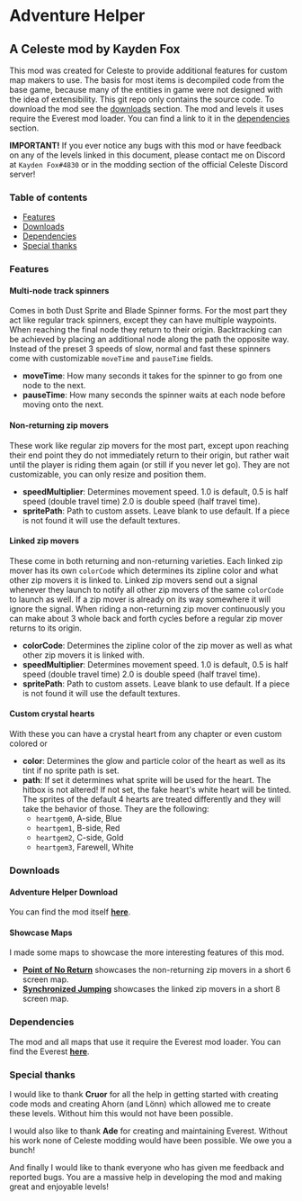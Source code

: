 ﻿# Adventure Helper
## A Celeste mod by Kayden Fox
This mod was created for Celeste to provide additional features for custom map makers to use.
The basis for most items is decompiled code from the base game, because many of the entities in game
were not designed with the idea of extensibility. This git repo only contains the source code. To
download the mod see the [downloads](#downloads) section. The mod and levels it uses require
the Everest mod loader. You can find a link to it in the [dependencies](#dependencies) section.

**IMPORTANT!** If you ever notice any bugs with this mod or have feedback on any of the levels
linked in this document, please contact me on Discord at `Kayden Fox#4830` or in the modding
section of the official Celeste Discord server!

### Table of contents
- [Features](#features)
- [Downloads](#downloads)
- [Dependencies](#dependencies)
- [Special thanks](#thanks)

### <a name=features>Features
#### Multi-node track spinners
Comes in both Dust Sprite and Blade Spinner forms. For the most part they act like regular track spinners, 
except they can have multiple waypoints. When reaching the final node they return to their origin. Backtracking
can be achieved by placing an additional node along the path the opposite way. Instead of the preset 3 speeds
of slow, normal and fast these spinners come with customizable `moveTime` and `pauseTime` fields.
- **moveTime**: How many seconds it takes for the spinner to go from one node to the next.
- **pauseTime**: How many seconds the spinner waits at each node before moving onto the next.

#### Non-returning zip movers
These work like regular zip movers for the most part, except upon reaching their end point they do not 
immediately return to their origin, but rather wait until the player is riding them again (or still if you never
let go). They are not customizable, you can only resize and position them.
- **speedMultiplier**: Determines movement speed. 1.0 is default, 0.5 is half speed (double travel time) 2.0 is double speed (half travel time).
- **spritePath**: Path to custom assets. Leave blank to use default. If a piece is not found it will use the default textures.

#### Linked zip movers
These come in both returning and non-returning varieties. Each linked zip mover has its own `colorCode` which
determines its zipline color and what other zip movers it is linked to. Linked zip movers send out a signal 
whenever they launch to notify all other zip movers of the same `colorCode` to launch as well. If a zip mover
is already on its way somewhere it will ignore the signal. When riding a non-returning zip mover continuously
you can make about 3 whole back and forth cycles before a regular zip mover returns to its origin.
- **colorCode**: Determines the zipline color of the zip mover as well as what other zip movers it is linked with.
- **speedMultiplier**: Determines movement speed. 1.0 is default, 0.5 is half speed (double travel time) 2.0 is double speed (half travel time).
- **spritePath**: Path to custom assets. Leave blank to use default. If a piece is not found it will use the default textures.

#### Custom crystal hearts
With these you can have a crystal heart from any chapter or even custom colored or 
- **color**: Determines the glow and particle color of the heart as well as its tint if no sprite path is set.
- **path**: If set it determines what sprite will be used for the heart. The hitbox is not altered! If not set, the
fake heart's white heart will be tinted. The sprites of the default 4 hearts are treated differently and they will take
the behavior of those. They are the following: 
  * `heartgem0`, A-side, Blue
  * `heartgem1`, B-side, Red
  * `heartgem2`, C-side, Gold
  * `heartgem3`, Farewell, White

### <a name=downloads>Downloads
#### Adventure Helper Download
You can find the mod itself **[here](https://gamebanana.com/gamefiles/9807)**.

#### Showcase Maps
I made some maps to showcase the more interesting features of this mod.
- **[Point of No Return](https://gamebanana.com/maps/206359)** showcases the non-returning zip movers in a short 6 screen map.
- **[Synchronized Jumping](https://gamebanana.com/maps/206380)** showcases the linked zip movers in a short 8 screen map.

### <a name=dependencies>Dependencies
The mod and all maps that use it require the Everest mod loader. You can find the Everest **[here](https://gamebanana.com/tools/6449)**.

### <a name=thanks>Special thanks
I would like to thank **Cruor** for all the help in getting started with creating code mods and creating Ahorn (and Lönn) which
allowed me to create these levels. Without him this would not have been possible.

I would also like to thank **Ade** for creating and maintaining Everest. Without his work none of Celeste modding would have been possible.
We owe you a bunch!

And finally I would like to thank everyone who has given me feedback and reported bugs. You are a massive help
in developing the mod and making great and enjoyable levels!
